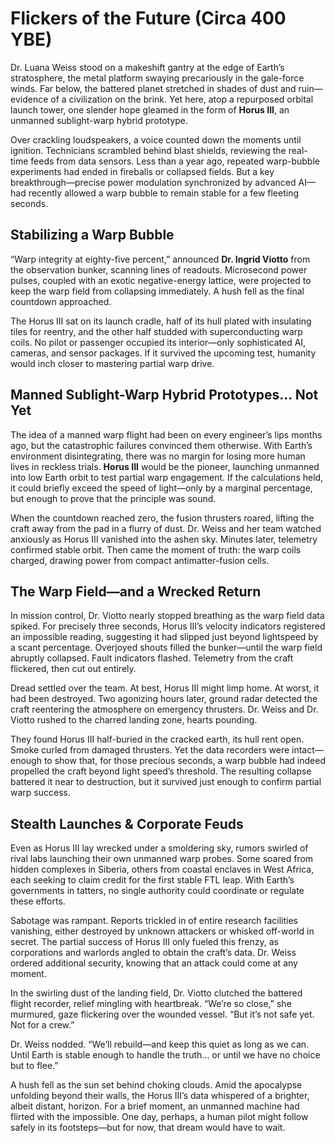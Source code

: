 # Flickers of the Future (Circa 400 YBE)

Dr. Luana Weiss stood on a makeshift gantry at the edge of Earth’s stratosphere, the metal platform swaying precariously in the gale-force winds. Far below, the battered planet stretched in shades of dust and ruin—evidence of a civilization on the brink. Yet here, atop a repurposed orbital launch tower, one slender hope gleamed in the form of **Horus III**, an unmanned sublight-warp hybrid prototype.

Over crackling loudspeakers, a voice counted down the moments until ignition. Technicians scrambled behind blast shields, reviewing the real-time feeds from data sensors. Less than a year ago, repeated warp-bubble experiments had ended in fireballs or collapsed fields. But a key breakthrough—precise power modulation synchronized by advanced AI—had recently allowed a warp bubble to remain stable for a few fleeting seconds.

## Stabilizing a Warp Bubble

“Warp integrity at eighty-five percent,” announced **Dr. Ingrid Viotto** from the observation bunker, scanning lines of readouts. Microsecond power pulses, coupled with an exotic negative-energy lattice, were projected to keep the warp field from collapsing immediately. A hush fell as the final countdown approached.

The Horus III sat on its launch cradle, half of its hull plated with insulating tiles for reentry, and the other half studded with superconducting warp coils. No pilot or passenger occupied its interior—only sophisticated AI, cameras, and sensor packages. If it survived the upcoming test, humanity would inch closer to mastering partial warp drive.

## Manned Sublight-Warp Hybrid Prototypes… Not Yet

The idea of a manned warp flight had been on every engineer’s lips months ago, but the catastrophic failures convinced them otherwise. With Earth’s environment disintegrating, there was no margin for losing more human lives in reckless trials. **Horus III** would be the pioneer, launching unmanned into low Earth orbit to test partial warp engagement. If the calculations held, it could briefly exceed the speed of light—only by a marginal percentage, but enough to prove that the principle was sound.

When the countdown reached zero, the fusion thrusters roared, lifting the craft away from the pad in a flurry of dust. Dr. Weiss and her team watched anxiously as Horus III vanished into the ashen sky. Minutes later, telemetry confirmed stable orbit. Then came the moment of truth: the warp coils charged, drawing power from compact antimatter-fusion cells.

## The Warp Field—and a Wrecked Return

In mission control, Dr. Viotto nearly stopped breathing as the warp field data spiked. For precisely three seconds, Horus III’s velocity indicators registered an impossible reading, suggesting it had slipped just beyond lightspeed by a scant percentage. Overjoyed shouts filled the bunker—until the warp field abruptly collapsed. Fault indicators flashed. Telemetry from the craft flickered, then cut out entirely.

Dread settled over the team. At best, Horus III might limp home. At worst, it had been destroyed. Two agonizing hours later, ground radar detected the craft reentering the atmosphere on emergency thrusters. Dr. Weiss and Dr. Viotto rushed to the charred landing zone, hearts pounding.

They found Horus III half-buried in the cracked earth, its hull rent open. Smoke curled from damaged thrusters. Yet the data recorders were intact—enough to show that, for those precious seconds, a warp bubble had indeed propelled the craft beyond light speed’s threshold. The resulting collapse battered it near to destruction, but it survived just enough to confirm partial warp success.

## Stealth Launches & Corporate Feuds

Even as Horus III lay wrecked under a smoldering sky, rumors swirled of rival labs launching their own unmanned warp probes. Some soared from hidden complexes in Siberia, others from coastal enclaves in West Africa, each seeking to claim credit for the first stable FTL leap. With Earth’s governments in tatters, no single authority could coordinate or regulate these efforts.

Sabotage was rampant. Reports trickled in of entire research facilities vanishing, either destroyed by unknown attackers or whisked off-world in secret. The partial success of Horus III only fueled this frenzy, as corporations and warlords angled to obtain the craft’s data. Dr. Weiss ordered additional security, knowing that an attack could come at any moment.

In the swirling dust of the landing field, Dr. Viotto clutched the battered flight recorder, relief mingling with heartbreak. “We’re so close,” she murmured, gaze flickering over the wounded vessel. “But it’s not safe yet. Not for a crew.”

Dr. Weiss nodded. “We’ll rebuild—and keep this quiet as long as we can. Until Earth is stable enough to handle the truth… or until we have no choice but to flee.”

A hush fell as the sun set behind choking clouds. Amid the apocalypse unfolding beyond their walls, the Horus III’s data whispered of a brighter, albeit distant, horizon. For a brief moment, an unmanned machine had flirted with the impossible. One day, perhaps, a human pilot might follow safely in its footsteps—but for now, that dream would have to wait.

